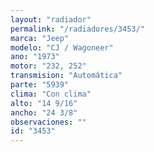 ```yaml
---
layout: "radiador"
permalink: "/radiadores/3453/"
marca: "Jeep"
modelo: "CJ / Wagoneer"
ano: "1973"
motor: "232, 252"
transmision: "Automática"
parte: "5939"
clima: "Con clima"
alto: "14 9/16"
ancho: "24 3/8"
observaciones: ""
id: "3453"
---
```


